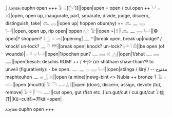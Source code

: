[𓍏](𓍏)  ⲁⲟⲩⲱⲛ ouphn open +++
𓅱 𓊪 [[𓄋]]||open|upen = open / cui.open ++
𓄋 𓊪 𓏴||open, open up, inaugurate, part, separate, divide, judge, discern, distinguish, take|
𓃹 𓉿||open up| hoppen obun(ny) ++
𓃹 𓈖 𓉿 𓂡||open, open up, rip open|'oppen
𓈌 𓅡||open ~| !
𓋴 𓃹 𓈖 𓉿 𓂡||© open|? shoppen?
𓍏 𓃀 𓏏 𓏛||opening|
𓈖 𓎼||break open, break up|nudge? / knock! un-lock?
𓈖 𓎤 𓍮||break open| knock? un-lock?
𓊪 𓎼 𓇋 𓀁||be open (of wounds)|
𓊪 𓎼 𓇷 𓂡||open|1/pochen pun?
𓊃 𓈙 𓏴 𓂻||open|1/shut
𓊃 𓈙 𓉿||open|δesch: deschis ROM! ++ / ←ƒ> תם shâtham shaw-tham'® to unveil (figuratively): - be open.
𓊃 𓈖 𓊌 𓉿 𓂡||open|stänga / širý / -- مفتوح maphtouhon
𓈖 𓐍 𓃀 𓏴||open (a mine)|newg-bint  <> Nubia ++ bronze
𓇉 𓄿 𓊪 𓂧||open (mouth)|
𓅱 𓆓 𓂝 𓐣 𓏜||open (door), discern, assign, devote (to), remove|
𓅱 𓎼 𓋴 𓌪 𓂝||cut open, gut (fish etc..)|un.gut/cut / cui.gut/cut
𓅱隹开||Kü=cui隹➙开kāi=open|

ⲁⲟⲩⲱⲛ ouphn open +++
